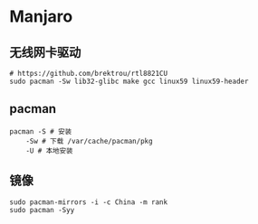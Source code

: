 # Manjaro

## 无线网卡驱动

```shell
# https://github.com/brektrou/rtl8821CU
sudo pacman -Sw lib32-glibc make gcc linux59 linux59-header
```

## pacman

```shell
pacman -S # 安装
	-Sw # 下载 /var/cache/pacman/pkg
	-U # 本地安装
```

## 镜像

```shell
sudo pacman-mirrors -i -c China -m rank
sudo pacman -Syy
```

